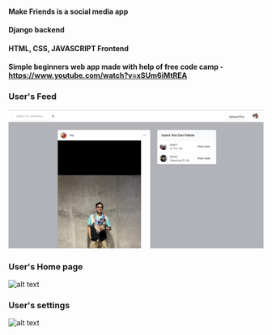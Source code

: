 #### Make Friends is a social media app
#### Django backend
#### HTML, CSS, JAVASCRIPT Frontend

#### Simple beginners web app made with help of free code camp - https://www.youtube.com/watch?v=xSUm6iMtREA

### User's Feed

![alt text](https://github.com/Geni-96/Make-Friends/blob/main/venv/Screenshot%202023-07-17%20at%206.35.50%20PM.png?raw=true)

### User's Home page

![alt text](https://github.com/Geni-96/Make-Friends/blob/main/venv/Screenshot%202023-07-17%20at%206.36.35%20PM.png?raw=true)

### User's settings
![alt text](?raw=true)
